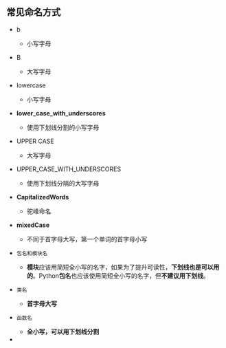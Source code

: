 ## 常见命名方式

+ b
  + 小写字母
+ B
  + 大写字母
+ lowercase
  + 小写字母
+ **lower_case_with_underscores**
  + 使用下划线分割的小写字母
+ UPPER CASE
  + 大写字母
+ UPPER_CASE_WITH_UNDERSCORES
  + 使用下划线分隔的大写字母
+ **CapitalizedWords**
  + 驼峰命名
+ **mixedCase**
  + 不同于首字母大写，第一个单词的首字母小写

+ `包名和模块名`
  + **模块**应该用简短全小写的名字，如果为了提升可读性，**下划线也是可以用的**。Python**包名**也应该使用简短全小写的名字，但**不建议用下划线**。
+ `类名`
  + **首字母大写**
+ `函数名`
  + **全小写，可以用下划线分割**
+ 